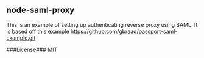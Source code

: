 node-saml-proxy
---
This is an example of setting up authenticating reverse proxy using SAML.
It is based off this example https://github.com/gbraad/passport-saml-example.git

###License###
MIT
